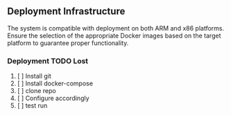 ## Deployment Infrastructure

The system is compatible with deployment on both ARM and x86 platforms. Ensure the selection of the appropriate Docker images based on the target platform to guarantee proper functionality.


### Deployment TODO Lost

1. [ ] Install git
2. [ ] Install docker-compose
3. [ ] clone repo
4. [ ] Configure accordingly
5. [ ] test run
